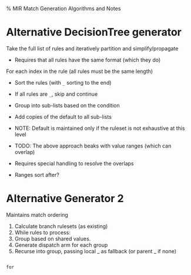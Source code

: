 % MIR Match Generation Algorithms and Notes

Alternative DecisionTree generator
=================================

Take the full list of rules and iteratively partition and simplify/propagate
- Requires that all rules have the same format (which they do)


For each index in the rule (all rules must be the same length)
- Sort the rules (with `_` sorting to the end)
- If all rules are `_`, skip and continue
- Group into sub-lists based on the condition
- Add copies of the default to all sub-lists
 - NOTE: Default is maintained only if the ruleset is not exhaustive at this level


- TODO: The above approach beaks with value ranges (which can overlap)
 - Requires special handling to resolve the overlaps
 - Ranges sort after?



Alternative Generator 2
=======================

Maintains match ordering

1. Calculate branch rulesets (as existing)
1. While rules to process:
 1. Group based on shared values.
 1. Generate dispatch arm for each group
 1. Recurse into group, passing local _ as fallback (or parent _ if none)

```

for 

```



